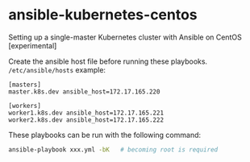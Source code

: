 # ansible-kubernetes-centos
Setting up a single-master Kubernetes cluster with Ansible on CentOS [experimental]

Create the ansible host file before running these playbooks.
``/etc/ansible/hosts`` example:

```
[masters]
master.k8s.dev ansible_host=172.17.165.220

[workers]
worker1.k8s.dev ansible_host=172.17.165.221
worker2.k8s.dev ansible_host=172.17.165.222
```

These playbooks can be run with the following command:

```bash
ansible-playbook xxx.yml -bK   # becoming root is required
```
